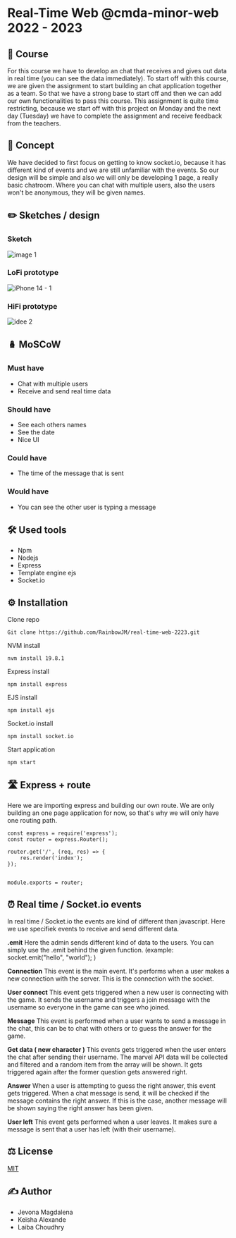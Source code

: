 # Real-Time Web @cmda-minor-web 2022 - 2023

## 🏫 Course 
For this course we have to develop an chat that receives and gives out data in real time (you can see the data immediately). To start off with this course, we are given the assignment to start building an chat application together as a team. So that we have a strong base to start off and then we can add our own functionalities to pass this course. This assignment is quite time restricting, because we start off with this project on Monday and the next day (Tuesday) we have to complete the assignment and receive feedback from the teachers.

## 🤔 Concept
We have decided to first focus on getting to know socket.io, because it has different kind of events and we are still unfamiliar with the events. So our design will be simple and also we will only be developing 1 page, a really basic chatroom. Where you can chat with multiple users, also the users won't be anonymous, they will be given names. 

## ✏️ Sketches / design

### Sketch
![image 1](https://user-images.githubusercontent.com/94360732/232487129-7857ca76-19d2-41d1-80d1-c9af0ead5c89.png)

### LoFi prototype
![iPhone 14 - 1](https://user-images.githubusercontent.com/94360732/232489788-bcc8ba8a-e43b-47a3-89cf-1da7c4f038aa.png)

### HiFi prototype
![idee 2](https://user-images.githubusercontent.com/94360732/232708768-7459eaa8-663e-42fc-b349-ccda8fb6a5d6.png)


## 🪆 MoSCoW

### Must have
- Chat with multiple users
- Receive and send real time data

### Should have
- See each others names
- See the date
- Nice UI

### Could have
- The time of the message that is sent

### Would have
- You can see the other user is typing a message


## 🛠️ Used tools
- Npm
- Nodejs
- Express
- Template engine ejs
- Socket.io

## ⚙️ Installation
Clone repo

``` 
Git clone https://github.com/RainbowJM/real-time-web-2223.git
```

NVM install 

```
nvm install 19.8.1
```

Express install
```
npm install express
```
EJS install

``` 
npm install ejs

```
Socket.io install 

```
npm install socket.io

```

Start application 

``` 
npm start
```

## 🛣️ Express + route 
Here we are importing express and building our own route. We are only building an one page application for now, so that's why we will only have one routing path. 

```
const express = require('express');
const router = express.Router();

router.get('/', (req, res) => {
    res.render('index');
});


module.exports = router;

```
## ⏰ Real time / Socket.io events 
In real time / Socket.io the events are kind of different than javascript. Here we use specifiek events to receive and send different data.

**.emit**
Here the admin sends different kind of data to the users. You can simply use the .emit behind the given function. (example: socket.emit("hello", "world"); )

**Connection**
This event is the main event. It's performs when a user makes a new connection with the server. This is the connection with the socket.

**User connect**
This event gets triggered when a new user is connecting with the game. It sends the username and triggers a join message with the username so everyone in the game can see who joined.

**Message**
This event is performed when a user wants to send a message in the chat, this can be to chat with others or to guess the answer for the game.

**Get data ( new character )**
This events gets triggered when the user enters the chat after sending their username. The marvel API data will be collected and filtered and a random item from the array will be shown. It gets triggered again after the former question gets answered right.

**Answer**
When a user is attempting to guess the right answer, this event gets triggered. When a chat message is send, it will be checked if the message contains the right answer. If this is the case, another message will be shown saying the right answer has been given.

**User left**
This event gets performed when a user leaves. It makes sure a message is sent that a user has left (with their username).

## ⚖ License
[MIT](https://github.com/RainbowJM/real-time-web-2223/blob/main/LICENSE) 

## ✍ Author
- Jevona Magdalena
- Keïsha Alexande
- Laiba Choudhry
